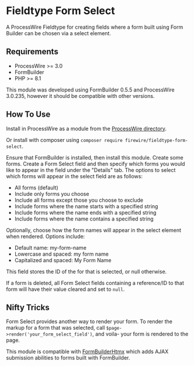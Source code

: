 # Fieldtype Form Select

A ProcessWire Fieldtype for creating fields where a form built using Form Builder can be chosen via a select element.

## Requirements

- ProcessWire >= 3.0
- FormBuilder
- PHP >= 8.1

This module was developed using FormBuilder 0.5.5 and ProcessWire 3.0.235, however it should be compatible with other versions.

## How To Use

Install in ProcessWire as a module from the [ProcessWire directory](https://processwire.com/modules/fieldtype-form-select/).

Or install with composer using `composer require firewire/fieldtype-form-select`.

Ensure that FormBuilder is installed, then install this module. Create some forms. Create a Form Select field and then specify which forms you would like to appear in the field under the "Details" tab. The options to select which forms will appear in the select field are as follows:

- All forms (default)
- Include only forms you choose
- Include all forms except those you choose to exclude
- Include forms where the name starts with a specified string
- Include forms where the name ends with a specified string
- Include forms where the name contains a specified string

Optionally, choose how the form names will appear in the select element when rendered. Options include:

- Default name: my-form-name
- Lowercase and spaced: my form name
- Capitalized and spaced: My Form Name

This field stores the ID of the for that is selected, or null otherwise.

If a form is deleted, all Form Select fields containing a reference/ID to that form will have their value cleared and set to `null`.

## Nifty Tricks

Form Select provides another way to render your form. To render the markup for a form that was selected, call `$page->render('your_form_select_field')`, and voila- your form is rendered to the page.

This module is compatible with [FormBuilderHtmx](https://processwire.com/modules/form-builder-htmx/) which adds AJAX submission abilities to forms built with FormBuilder.
